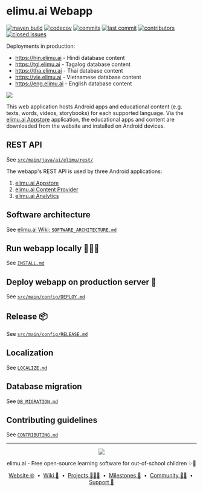 # elimu.ai Webapp

[![maven build](https://github.com/elimu-ai/webapp/actions/workflows/maven-build.yml/badge.svg)](https://github.com/elimu-ai/webapp/actions/workflows/maven-build.yml)
[![codecov](https://codecov.io/gh/elimu-ai/webapp/branch/main/graph/badge.svg?token=T1F9OTQVOH)](https://codecov.io/gh/elimu-ai/webapp)
[![commits](https://img.shields.io/github/commit-activity/m/elimu-ai/webapp)](https://github.com/elimu-ai/webapp/commits)
[![last commit](https://img.shields.io/github/last-commit/elimu-ai/webapp)](https://github.com/elimu-ai/webapp/commits)
[![contributors](https://img.shields.io/github/contributors/elimu-ai/webapp)](https://github.com/elimu-ai/webapp/graphs/contributors)
[![closed issues](https://img.shields.io/github/issues-closed/elimu-ai/webapp)](https://github.com/elimu-ai/webapp/issues?q=is%3Aissue+is%3Aclosed)

Deployments in production:

 * https://hin.elimu.ai - Hindi database content
 * https://tgl.elimu.ai - Tagalog database content
 * https://tha.elimu.ai - Thai database content
 * https://vie.elimu.ai - Vietnamese database content
 * https://eng.elimu.ai - English database content

[<kbd>![](https://github.com/elimu-ai/webapp/assets/15718174/32f3c339-aacc-4dc1-9692-c9435bc63d57)</kbd>](https://hin.elimu.ai)

This web application hosts Android apps and educational content (e.g. texts, words, videos, storybooks) for each supported language. Via the [elimu.ai Appstore](https://github.com/elimu-ai/appstore) application, the educational apps and content are downloaded from the website and installed on Android devices.

## REST API

See [`src/main/java/ai/elimu/rest/`](src/main/java/ai/elimu/rest/)

The webapp's REST API is used by three Android applications:
  1. [elimu.ai Appstore](https://github.com/elimu-ai/appstore)
  1. [elimu.ai Content Provider](https://github.com/elimu-ai/content-provider)
  1. [elimu.ai Analytics](https://github.com/elimu-ai/analytics)

## Software architecture

See [elimu.ai Wiki: `SOFTWARE_ARCHITECTURE.md`](https://github.com/elimu-ai/wiki/blob/main/SOFTWARE_ARCHITECTURE.md)

## Run webapp locally 👩🏽‍💻

See [`INSTALL.md`](./INSTALL.md)

## Deploy webapp on production server 🚀

See [`src/main/config/DEPLOY.md`](./src/main/config/DEPLOY.md)

## Release 📦

See [`src/main/config/RELEASE.md`](./src/main/config/RELEASE.md)

## Localization

See [`LOCALIZE.md`](./LOCALIZE.md)

## Database migration

See [`DB_MIGRATION.md`](./DB_MIGRATION.md)

## Contributing guidelines

See [`CONTRIBUTING.md`](./CONTRIBUTING.md)

---

<p align="center">
  <img src="https://github.com/elimu-ai/webapp/blob/main/src/main/webapp/static/img/logo-text-256x78.png" />
</p>
<p align="center">
  elimu.ai - Free open-source learning software for out-of-school children ✨🚀
</p>
<p align="center">
  <a href="https://elimu.ai">Website 🌐</a>
  &nbsp;•&nbsp;
  <a href="https://github.com/elimu-ai/wiki#readme">Wiki 📃</a>
  &nbsp;•&nbsp;
  <a href="https://github.com/orgs/elimu-ai/projects?query=is%3Aopen">Projects 👩🏽‍💻</a>
  &nbsp;•&nbsp;
  <a href="https://github.com/elimu-ai/wiki/milestones">Milestones 🎯</a>
  &nbsp;•&nbsp;
  <a href="https://github.com/elimu-ai/wiki#open-source-community">Community 👋🏽</a>
  &nbsp;•&nbsp;
  <a href="https://www.drips.network/app/drip-lists/41305178594442616889778610143373288091511468151140966646158126636698">Support 💜</a>
</p>
